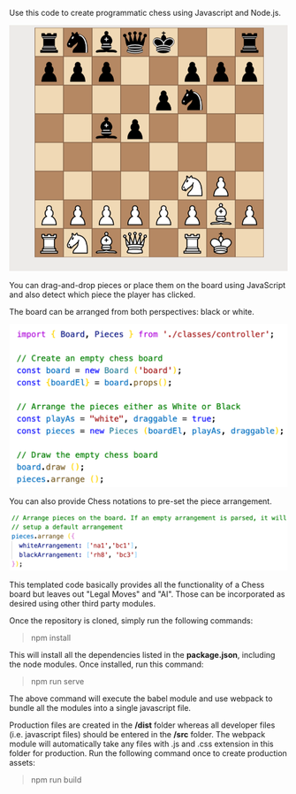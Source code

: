 Use this code to create programmatic chess using Javascript and Node.js.

![](screenshot-1.png)

You can drag-and-drop pieces or place them on the board using JavaScript and also detect which piece the player has clicked.

The board can be arranged from both perspectives: black or white.

![](screenshot-2.png)

You can also provide Chess notations to pre-set the piece arrangement.

![](screenshot-3.png)

This templated code basically provides all the functionality of a Chess board but leaves out "Legal Moves" and "AI". Those can be incorporated as desired using other third party modules.

Once the repository is cloned, simply run the following commands:

> npm install

This will install all the dependencies listed in the <strong>package.json</strong>, including the node modules. Once installed, run this command:

> npm run serve

The above command will execute the babel module and use webpack to bundle all the modules into a single javascript file.

Production files are created in the <strong>/dist</strong> folder whereas all developer files (i.e. javascript files) should be entered in the <strong>/src</strong> folder. The webpack module will automatically take any files with .js and .css extension in this folder for production. Run the following command once to create production assets:

> npm run build
